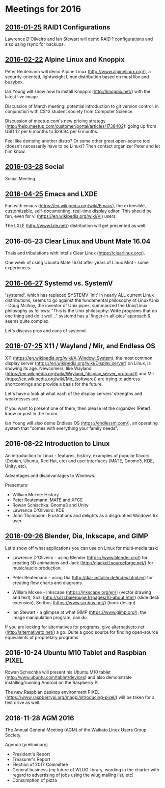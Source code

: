 # Meetings for 2016

## [2016-01-25](2016-01-25) RAID1 Configurations

Lawrence D'Oliveiro and Ian Stewart will demo RAID 1 configurations and also using rsync for backups.

## [2016-02-22](2016-02-22) Alpine Linux and Knoppix

Peter Reutemann will demo Alpine Linux (http://www.alpinelinux.org/), a security-oriented, lightweight Linux distribution based on musl libc and busybox.

Ian Young will show how to install Knoppix (http://knoppix.net/) with the latest live image.

Discussion of March meeting: potential introduction to git version control, in conjunction with CS^3 student society from Computer Science.

Discussion of meetup.com's new pricing strategy (http://help.meetup.com/customer/portal/articles/1738402): going up from USD 12 per 6 months to $29.94 per 6 months.

Feel like demoing another distro? Or some other great open-source tool (doesn't necessarily have to be Linux)? Then contact organizer Peter and let him know.

## [2016-03-28](2016-03-28) Social 

Social Meeting.

## [2016-04-25](2016-04-25) Emacs and LXDE

Fun with emacs (https://en.wikipedia.org/wiki/Emacs), the extensible, customizable, self-documenting, real-time display editor. This should be fun, even for vi (https://en.wikipedia.org/wiki/Vi) users.

The LXLE (http://www.lxle.net/) distribution will get presented as well.

## 2016-05-23 Clear Linux and Ubunt Mate 16.04

Trials and tribulations with Intel's Clear Linux (https://clearlinux.org/).

One week of using Ubuntu Mate 16.04 after years of Linux Mint - some experiences.

## [2016-06-27](2016-06-27) Systemd vs. SystemV

'systemd', which has replaced SYSTEMV 'init' in nearly ALL current Linux distributions, seems to go against the fundamental philosophy of Linux/Unix - Doug Mcllroy, the inventor of Unix pipes, summarized the Unix/Linux philosophy as follows: "This is the Unix philosophy: Write programs that do one thing and do it well..." systemd has a 'finger-in-all-pies' approach & seems quite complex.

Let's discuss pros and cons of systemd.

## [2016-07-25](2016-07-25) X11 / Wayland / Mir, and Endless OS

X11 (https://en.wikipedia.org/wiki/X_Window_System), the most common display server (https://en.wikipedia.org/wiki/Display_server) on Linux, is showing its age. Newcomers, like Wayland (https://en.wikipedia.org/wiki/Wayland_(display_server_protocol)) and Mir (https://en.wikipedia.org/wiki/Mir_(software)) are trying to address shortcomings and provide a basis for the future.

Let's have a look at what each of the display servers' strengths and weaknesses are.

If you want to present one of them, then please let the organizer (Peter) know or post in the forum.

Ian Young will also demo Endless OS (https://endlessm.com/), an operating system that "comes with everything your family needs".

## 2016-08-22 Introduction to Linux

An introduction to Linux - features, history, examples of popular flavors (Debian, Ubuntu, Red Hat, etc) and user interfaces (MATE, Gnome3, KDE, Unity, etc).

Advantages and disadvantages to Windows.

Presenters:

* William Mckee: History
* Peter Reutemann: MATE and XFCE
* Rowan Schischka: Gnome3 and Unity
* Lawrence D'Oliveiro: KDE
* John Thompson: Frustrations and delights as a disgruntled Windows 9x user.

## [2016-09-26](2016-09-26) Blender, Dia, Inkscape, and GIMP

Let's show off what applications you can use on Linux for multi-media task:

* Lawrence D'Oliveiro - using Blender (https://www.blender.org/) for creating 3D animations and Jack (http://qjackctl.sourceforge.net/) for music/audio production.

* Peter Reutemann - using Dia (http://dia-installer.de/index.html.en) for creating flow charts and diagrams.

* William Mckee - Inkscape (https://inkscape.org/en/) (vector drawing and text), Sozi (http://sozi.baierouge.fr/pages/10-about.html) (slide deck extension), Scribus (https://www.scribus.net/) (book design) .

* Ian Stewart - a glimpse at what GIMP (https://www.gimp.org/), the image manipulation program, can do.

If you are looking for alternatives for programs, give alternativeto.net (http://alternativeto.net/) a go. Quite a good source for finding open-source equivalents of proprietary programs.

## 2016-10-24 Ubuntu M10 Tablet and Raspbian PIXEL

Rowan Schischka will present his Ubuntu M10 tablet (http://www.ubuntu.com/tablet/devices) and also demonstrate installing/running Android on the Raspberry Pi.

The new Raspbian desktop environment PIXEL (https://www.raspberrypi.org/magpi/introducing-pixel/) will be taken for a test drive as well.

## 2016-11-28 AGM 2016

The Annual General Meeting (AGM) of the Waikato Linux Users Group Society.

Agenda (preliminary)
* President's Report
* Treasurer's Report
* Election of 2017 Committee
* General business (eg future of WLUG library, wording in the charter with regard to advertising of jobs using the wlug mailing list, etc)
* Consumption of pizza

